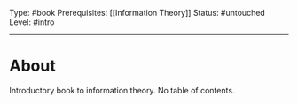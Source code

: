 Type: #book
Prerequisites: [[Information Theory]]
Status: #untouched 
Level: #intro 

----
# About

Introductory book to information theory. No table of contents.